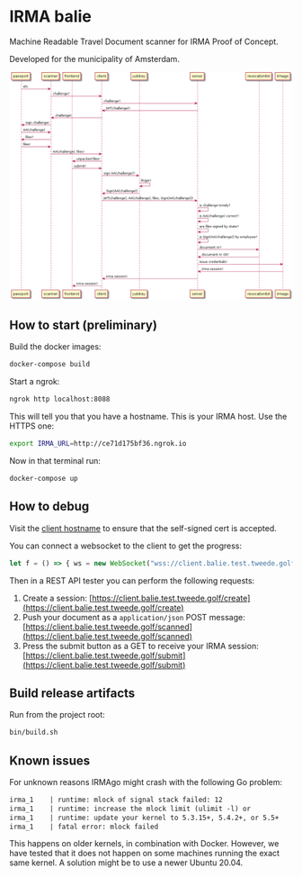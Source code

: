 # IRMA balie
Machine Readable Travel Document scanner for IRMA Proof of Concept.

Developed for the municipality of Amsterdam.

![Communication flow](doc/flow.png)

## How to start (preliminary)

Build the docker images:
```bash
docker-compose build
```

Start a ngrok:
```bash
ngrok http localhost:8088
```

This will tell you that you have a hostname. This is your IRMA host. Use the HTTPS one:
```bash
export IRMA_URL=http://ce71d175bf36.ngrok.io
```

Now in that terminal run:
```bash
docker-compose up
```

## How to debug

Visit the [client hostname](https://client.balie.test.tweede.golf/create) to ensure that the self-signed cert is accepted.

You can connect a websocket to the client to get the progress:
```javascript
let f = () => { ws = new WebSocket("wss://client.balie.test.tweede.golf/socket"); ws.onmessage = (msg) => console.log('msg', JSON.parse(msg.data)) }; f()
```

Then in a REST API tester you can perform the following requests:
1. Create a session: [https://client.balie.test.tweede.golf/create](https://client.balie.test.tweede.golf/create)
2. Push your document as a `application/json` POST message: [https://client.balie.test.tweede.golf/scanned](https://client.balie.test.tweede.golf/scanned)
3. Press the submit button as a GET to receive your IRMA session: [https://client.balie.test.tweede.golf/submit](https://client.balie.test.tweede.golf/submit)

## Build release artifacts

Run from the project root:
```bash
bin/build.sh
```

## Known issues
For unknown reasons IRMAgo might crash with the following Go problem:
```
irma_1    | runtime: mlock of signal stack failed: 12
irma_1    | runtime: increase the mlock limit (ulimit -l) or
irma_1    | runtime: update your kernel to 5.3.15+, 5.4.2+, or 5.5+
irma_1    | fatal error: mlock failed
```

This happens on older kernels, in combination with Docker. However, we have tested that it does not happen on some machines running the exact same kernel.
A solution might be to use a newer Ubuntu 20.04.
